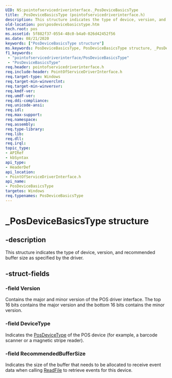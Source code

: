 ```yaml
---
UID: NS:pointofservicedriverinterface._PosDeviceBasicsType
title: _PosDeviceBasicsType (pointofservicedriverinterface.h)
description: This structure indicates the type of device, version, and recommended buffer size as specified by the driver.
old-location: pos\posdevicebasicstype.htm
tech.root: pos
ms.assetid: 5f882f37-0554-48c0-b4a0-026d42452f56
ms.date: 08/21/2020
keywords: ["PosDeviceBasicsType structure"]
ms.keywords: PosDeviceBasicsType, PosDeviceBasicsType structure, _PosDeviceBasicsType, pointofservicedriverinterface/PosDeviceBasicsType, pos.posdevicebasicstype
f1_keywords:
 - "pointofservicedriverinterface/PosDeviceBasicsType"
 - "PosDeviceBasicsType"
req.header: pointofservicedriverinterface.h
req.include-header: PointOfServiceDriverInterface.h
req.target-type: Windows
req.target-min-winverclnt: 
req.target-min-winversvr: 
req.kmdf-ver: 
req.umdf-ver: 
req.ddi-compliance: 
req.unicode-ansi: 
req.idl: 
req.max-support: 
req.namespace: 
req.assembly: 
req.type-library: 
req.lib: 
req.dll: 
req.irql: 
topic_type:
- APIRef
- kbSyntax
api_type:
- HeaderDef
api_location:
- PointOfServiceDriverInterface.h
api_name:
- PosDeviceBasicsType
targetos: Windows
req.typenames: PosDeviceBasicsType
---
```


# _PosDeviceBasicsType structure

## -description

This structure indicates the type of device, version, and recommended buffer size as specified by the driver.

## -struct-fields

### -field Version

Contains the major and minor version of the POS driver interface. The top 16 bits contains the major version and the bottom 16 bits contains the minor version.

### -field DeviceType

Indicates the [PosDeviceType](https://docs.microsoft.com/windows-hardware/drivers/ddi/pointofservicecommontypes/ne-pointofservicecommontypes-_posdevicetype) of the POS device (for example, a barcode scanner or a magnetic stripe reader).

### -field RecommendedBufferSize

Indicates the size of the buffer that needs to be allocated to receive event data when calling [ReadFile](https://docs.microsoft.com/windows/win32/api/fileapi/nf-fileapi-readfile) to retrieve events for this device.
